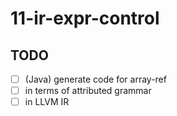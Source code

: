 # 11-ir-expr-control

## TODO

- [ ] (Java) generate code for array-ref
- [ ] in terms of attributed grammar
- [ ] in LLVM IR